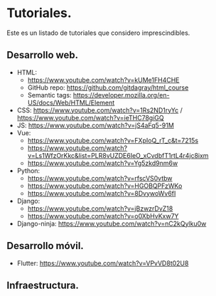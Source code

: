 # Tutoriales.

Este es un listado de tutoriales que considero imprescindibles.

## Desarrollo web.

- HTML: 
    * https://www.youtube.com/watch?v=kUMe1FH4CHE
    * GitHub repo: https://github.com/gitdagray/html_course
    * Semantic tags: https://developer.mozilla.org/en-US/docs/Web/HTML/Element 
- CSS: https://www.youtube.com/watch?v=1Rs2ND1ryYc / https://www.youtube.com/watch?v=ieTHC78giGQ 
- JS: https://www.youtube.com/watch?v=jS4aFq5-91M 
- Vue: 
   * https://www.youtube.com/watch?v=FXpIoQ_rT_c&t=7215s
   * https://www.youtube.com/watch?v=Ls1WfzOrKkc&list=PLR8vUZDE6IeO_xCvdbfT1rtL4r4jc8ixm
   * https://www.youtube.com/watch?v=Yg5zkd9nm6w
- Python: 
   * https://www.youtube.com/watch?v=rfscVS0vtbw
   * https://www.youtube.com/watch?v=HGOBQPFzWKo
   * https://www.youtube.com/watch?v=8DvywoWv6fI
- Django: 
   * https://www.youtube.com/watch?v=jBzwzrDvZ18
   * https://www.youtube.com/watch?v=o0XbHvKxw7Y
- Django-ninja: https://www.youtube.com/watch?v=nC2kQylku0w


## Desarrollo móvil.

- Flutter: https://www.youtube.com/watch?v=VPvVD8t02U8

## Infraestructura.
